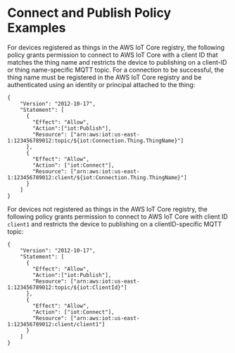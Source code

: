 # Connect and Publish Policy Examples<a name="connect-and-pub"></a>

For devices registered as things in the AWS IoT Core registry, the following policy grants permission to connect to AWS IoT Core with a client ID that matches the thing name and restricts the device to publishing on a client\-ID or thing name\-specific MQTT topic\. For a connection to be successful, the thing name must be registered in the AWS IoT Core registry and be authenticated using an identity or principal attached to the thing:

```
{
    "Version": "2012-10-17",
    "Statement": [
      {
        "Effect": "Allow",
        "Action":["iot:Publish"],
        "Resource": ["arn:aws:iot:us-east-1:123456789012:topic/${iot:Connection.Thing.ThingName}"]
      },
      {
        "Effect": "Allow",
        "Action": ["iot:Connect"],
        "Resource": ["arn:aws:iot:us-east-1:123456789012:client/${iot:Connection.Thing.ThingName}"]
      }
    ]
}
```

For devices not registered as things in the AWS IoT Core registry, the following policy grants permission to connect to AWS IoT Core with client ID `client1` and restricts the device to publishing on a clientID\-specific MQTT topic:

```
{
    "Version": "2012-10-17",
    "Statement": [
      {
        "Effect": "Allow",
        "Action":["iot:Publish"],
        "Resource": ["arn:aws:iot:us-east-1:123456789012:topic/${iot:ClientId}"]
      },
      {
        "Effect": "Allow",
        "Action": ["iot:Connect"],
        "Resource": ["arn:aws:iot:us-east-1:123456789012:client/client1"]
      }
    ]
}
```